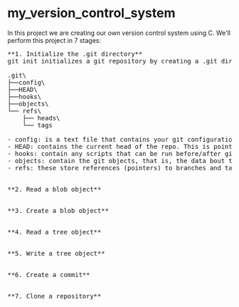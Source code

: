 # my_version_control_system

In this project we are creating our own version control system using C. We'll perform this project in 7 stages:
<pre>
**1. Initialize the .git directory**
git init initializes a git repository by creating a .git directory. This directory contains:

.git\
├──config\
├──HEAD\
├──hooks\
├──objects\
└── refs\
	├── heads\
	└── tags

- config: is a text file that contains your git configuration for the current repo. It contains basic settings for your repo like the author, filemode, etc.
- HEAD: contains the current head of the repo. This is pointing to the refs/heads folder
- hooks: contain any scripts that can be run before/after git does anything, in our project, we will not be adding this folder
- objects: contain the git objects, that is, the data bout the files, commits, etc. 
- refs: these store references (pointers) to branches and tags


**2. Read a blob object**


**3. Create a blob object**


**4. Read a tree object**


**5. Write a tree object**


**6. Create a commit**


**7. Clone a repository**

</pre>
